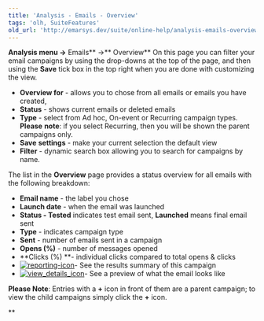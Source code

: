 ```yaml
---
title: 'Analysis - Emails - Overview'
tags: 'olh, SuiteFeatures'
old_url: 'http://emarsys.dev/suite/online-help/analysis-emails-overview/'
---
```


**Analysis menu ->** Emails** ->** Overview** On this page you can filter your email campaigns by using the drop-downs at the top of the page, and then using the **Save** tick box in the top right when you are done with customizing the view.

- **Overview for** - allows you to chose from all emails or emails you have created,
- **Status** - shows current emails or deleted emails
- **Type** - select from Ad hoc, On-event or Recurring campaign types. <span class="f_Attention">**Please** **note**:</span> if you select Recurring, then you will be shown the parent campaigns only.
- **Save** **settings** - make your current selection the default view
- **Filter** - dynamic search box allowing you to search for campaigns by name.

 The list in the **Overview** page provides a status overview for all emails with the following breakdown:

- **Email name** - the label you chose
- **Launch date** - when the email was launched
- **Status - Tested** indicates test email sent, **Launched** means final email sent
- **Type** - indicates campaign type
- **Sent** - number of emails sent in a campaign
- **Opens (%)** - number of messages opened
- **Clicks (%) **- individual clicks compared to total opens & clicks
- [![reporting-icon](/assets/images/reporting-icon.png)](/assets/images/reporting-icon.png)- See the results summary of this campaign
- [![view_details_icon](/assets/images/view_details_icon.png)](/assets/images/view_details_icon.png)- See a preview of what the email looks like
 
**Please Note**: Entries with a **+** icon in front of them are a parent campaign; to view the child campaigns simply click the **+** icon.

**